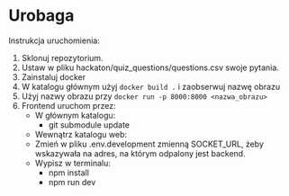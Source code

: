 
# Urobaga

Instrukcja uruchomienia:

1. Sklonuj repozytorium.
2. Ustaw w pliku hackaton/quiz_questions/questions.csv swoje pytania.
3. Zainstaluj docker
4. W katalogu głównym użyj `docker build .` i zaobserwuj nazwę obrazu
5. Użyj nazwy obrazu przy `docker run -p 8000:8000 <nazwa_obrazu>`
6. Frontend uruchom przez:
   - W głównym katalogu:
     - git submodule update
   - Wewnątrz katalogu web:
   - Zmień w pliku .env.development zmienną SOCKET_URL, żeby wskazywała na adres, na którym odpalony jest backend.
   - Wypisz w terminalu:
     - npm install
     - npm run dev
